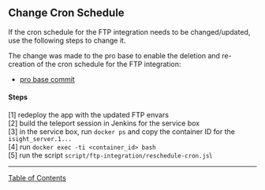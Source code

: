 ## Change Cron Schedule

If the cron schedule for the FTP integration needs to be changed/updated, use the following steps to change it.

The change was made to the pro base to enable the deletion and re-creation of the cron schedule for the FTP integration:
- [pro base commit](https://github.com/i-Sight/config_pro_base_v5/commit/13aba99e87a52064e4ccd1d1ded380b25ca7a313)


#### Steps
[1] redeploy the app with the updated FTP envars\
[2] build the teleport session in Jenkins for the service box\
[3] in the service box, run `docker ps` and copy the container ID for the `isight_server.1...`\
[4] run `docker exec -ti <container_id> bash`\
[5] run the script `script/ftp-integration/reschedule-cron.js`\


***
[Table of Contents](../README.md)
